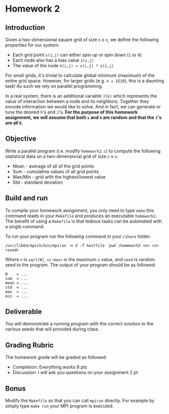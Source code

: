 # Homework 2

## Introduction

Given a two-dimensional square grid of size `n` x `n`, we define the following properties for our system:
* Each grid point `s(i,j)` can either spin up or spin down (`1` or `0`)
* Each node also has a bias value `z(i,j)`
* The value of the node `h(i,j) = s(i,j) * z(i,j)`

For small grids, it's trivial to calculate global minimum (maximum) of the entire grid space.  However, for larger grids (e.g. `n = 1E10`), this is a daunting task!  As such we rely on parallel programming.

In a real system, there is an additional variable `J(k)` which represents the value of interaction between a node and its neighbors.  Together they encode information we would like to solve.  And in fact, we can generate or tune the desired `h`'s and `J`'s.  **For the purpose of this homework assignment, we will assume that both `s` and `h` are random and that the `J`'s are all `0`.**

## Objective

Write a parallel program (i.e. modify `homework2.c`) to compute the following statistical data on a two-dimensional grid of size `n` x `n`:

* Mean - average of all of the grid points
* Sum - cumulative values of all grid points
* Max/Min - grid with the highest/lowest value
* Std - standard deviation

## Build and run

To compile your homework assignment, you only need to type `make`  this command reads in your `Makefile` and produces an executable `homework2`.  The benefit of using a `Makefile` is that tedious tasks can be automated with a single command.

To run your program run the following command in your `/share` folder:

```
/usr/lib64/mpich/bin/mpirun -n 4 -f hostfile `pwd`/homework2 <n> <z> <seed>
```

Where `n` is `sqrt(N)`, `<z-max>` is the maximum `z` value, and `seed` is random seed to the program.  The output of your program should be as followed:

```
N    = ...
sum  = ...
mean = ...
std  = ...
max  = ...
min  = ...
```

## Deliverable

You will demonstrate a running program with the correct solution to the various seeds that will provided during class.

## Grading Rubric

The homework grade will be graded as followed:

* Completion: Everything works 8 pts
* Discussion: I will ask you questions on your assignment 2 pt

## Bonus

Modify the `Makefile` so that you can call `mpirun` directly.  For example by simply type `make run` your MPI program is executed.
